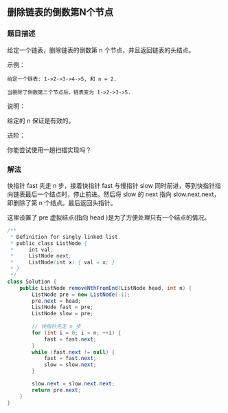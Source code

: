 ## 删除链表的倒数第N个节点
### 题目描述

给定一个链表，删除链表的倒数第 n 个节点，并且返回链表的头结点。

示例：
```
给定一个链表: 1->2->3->4->5, 和 n = 2.

当删除了倒数第二个节点后，链表变为 1->2->3->5.
```
说明：

给定的 n 保证是有效的。

进阶：

你能尝试使用一趟扫描实现吗？

### 解法
快指针 fast 先走 n 步，接着快指针 fast 与慢指针 slow 同时前进，等到快指针指向链表最后一个结点时，停止前进。然后将 slow 的 next 指向 slow.next.next，即删除了第 n 个结点。最后返回头指针。

这里设置了 pre 虚拟结点(指向 head )是为了方便处理只有一个结点的情况。

```java
/**
 * Definition for singly-linked list.
 * public class ListNode {
 *     int val;
 *     ListNode next;
 *     ListNode(int x) { val = x; }
 * }
 */
class Solution {
    public ListNode removeNthFromEnd(ListNode head, int n) {
        ListNode pre = new ListNode(-1);
        pre.next = head;
        ListNode fast = pre;
        ListNode slow = pre;
        
        // 快指针先走 n 步
        for (int i = 0; i < n; ++i) {
            fast = fast.next;
        }
        while (fast.next != null) {
            fast = fast.next;
            slow = slow.next;
        }

        slow.next = slow.next.next;
        return pre.next;
    }
}
```